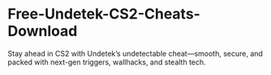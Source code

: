 # Free-Undetek-CS2-Cheats-Download
Stay ahead in CS2 with Undetek’s undetectable cheat—smooth, secure, and packed with next-gen triggers, wallhacks, and stealth tech.
